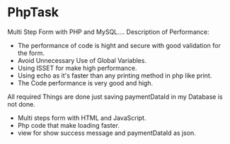 # PhpTask
Multi Step Form with PHP and MySQL....
Description of Performance:
- The performance of code is hight and secure with good validation for the form.
- Avoid Unnecessary Use of Global Variables.
- Using ISSET for make high performance.
- Using echo as it's faster than any printing method in php like print.
- The Code performance is very good and high.

All required Things are done just saving paymentDataId in my Database is not done. 
- Multi steps form with HTML and JavaScript.
- Php code that make loading faster.
- view for show success message and paymentDataId as json.
